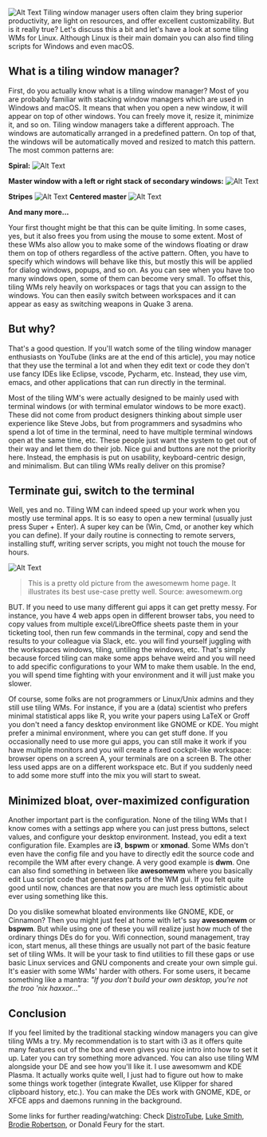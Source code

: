 ![Alt Text](https://dev-to-uploads.s3.amazonaws.com/uploads/articles/vylznbda0cy1qssqskea.png)
Tiling window manager users often claim they bring superior productivity, are light on resources, and offer excellent customizability. But is it really true? Let's discuss this a bit and let's have a look at some tiling WMs for Linux. Although Linux is their main domain you can also find tiling scripts for Windows and even macOS.

## What is a tiling window manager?
First, do you actually know what is a tiling window manager? Most of you are probably familiar with stacking window managers which are used in Windows and macOS. It means that when you open a new window, it will appear on top of other windows. You can freely move it, resize it, minimize it, and so on. Tiling window managers take a different approach. The windows are automatically arranged in a predefined pattern. On top of that, the windows will be automatically moved and resized to match this pattern. The most common patterns are:

**Spiral:**
![Alt Text](https://dev-to-uploads.s3.amazonaws.com/uploads/articles/snogmbpzd5ov0hgmt2l0.png)

**Master window with a left or right stack of secondary windows:**
![Alt Text](https://dev-to-uploads.s3.amazonaws.com/uploads/articles/7il223vsm1srpujys3pk.png)

**Stripes**
![Alt Text](https://dev-to-uploads.s3.amazonaws.com/uploads/articles/f2g2vls6mpw39zbairv7.png)
**Centered master**
![Alt Text](https://dev-to-uploads.s3.amazonaws.com/uploads/articles/rfw1f97t158a19uuwe0g.png)

**And many more...**


Your first thought might be that this can be quite limiting. In some cases, yes, but it also frees you from using the mouse to some extent. Most of these WMs also allow you to make some of the windows floating or draw them on top of others regardless of the active pattern. Often, you have to specify which windows will behave like this, but mostly this will be applied for dialog windows, popups, and so on. As you can see when you have too many windows open, some of them can become very small. To offset this, tiling WMs rely heavily on workspaces or tags that you can assign to the windows. You can then easily switch between workspaces and it can appear as easy as switching weapons in Quake 3 arena.

## But why?
That's a good question. If you'll watch some of the tiling window manager enthusiasts on YouTube (links are at the end of this article), you may notice that they use the terminal a lot and when they edit text or code they don't use fancy IDEs like Eclipse, vscode, Pycharm, etc. Instead, they use vim, emacs, and other applications that can run directly in the terminal.

Most of the tiling WM's were actually designed to be mainly used with terminal windows (or with terminal emulator windows to be more exact). These did not come from product designers thinking about simple user experience like Steve Jobs, but from programmers and sysadmins who spend a lot of time in the terminal, need to have multiple terminal windows open at the same time, etc. These people just want the system to get out of their way and let them do their job. Nice gui and buttons are not the priority here. Instead, the emphasis is put on usability, keyboard-centric design, and minimalism. But can tiling WMs really deliver on this promise?

## Terminate gui, switch to the terminal
Well, yes and no. Tiling WM can indeed speed up your work when you mostly use terminal apps. It is so easy to open a new terminal (usually just press Super + Enter). A super key can be (Win, Cmd, or another key which you can define). If your daily routine is connecting to remote servers, installing stuff, writing server scripts, you might not touch the mouse for hours.


![Alt Text](https://dev-to-uploads.s3.amazonaws.com/uploads/articles/w5utoeupani412wz0a5l.png)
> This is a pretty old picture from the awesomewm home page. It illustrates its best use-case pretty well. Source: awesomewm.org

BUT. If you need to use many different gui apps it can get pretty messy. For instance, you have 4 web apps open in different browser tabs, you need to copy values from multiple excel/LibreOffice sheets paste them in your ticketing tool, then run few commands in the terminal, copy and send the results to your colleague via Slack, etc. you will find yourself juggling with the workspaces windows, tiling, untiling the windows, etc. That's simply because forced tiling can make some apps behave weird and you will need to add specific configurations to your WM to make them usable. In the end, you will spend time fighting with your environment and it will just make you slower.

Of course, some folks are not programmers or Linux/Unix admins and they still use tiling WMs. For instance, if you are a (data) scientist who prefers minimal statistical apps like R, you write your papers using LaTeX or Groff you don't need a fancy desktop environment like GNOME or KDE. You might prefer a minimal environment, where you can get stuff done. If you occasionally need to use more gui apps, you can still make it work if you have multiple monitors and you will create a fixed cockpit-like workspace: browser opens on a screen A, your terminals are on a screen B. The other less used apps are on a different workspace etc. But if you suddenly need to add some more stuff into the mix you will start to sweat.

## Minimized bloat, over-maximized configuration
Another important part is the configuration. None of the tiling WMs that I know comes with a settings app where you can just press buttons, select values, and configure your desktop environment. Instead, you edit a text configuration file. Examples are **i3**, **bspwm** or **xmonad**. Some WMs don't even have the config file and you have to directly edit the source code and recompile the WM after every change. A very good example is **dwm**. One can also find something in between like **awesomewm** where you basically edit Lua script code that generates parts of the WM gui. If you felt quite good until now, chances are that now you are much less optimistic about ever using something like this.

Do you dislike somewhat bloated environments like GNOME, KDE, or Cinnamon? Then you might just feel at home with let's say **awesomewm** or **bspwm**. But while using one of these you will realize just how much of the ordinary things DEs do for you. Wifi connection, sound management, tray icon, start menus, all these things are usually not part of the basic feature set of tiling WMs. It will be your task to find utilities to fill these gaps or use basic Linux services and GNU components and create your own simple gui. It's easier with some WMs' harder with others. For some users, it became something like a mantra: *"If you don't build your own desktop, you're not the troo 'nix haxxor..."*


## Conclusion
If you feel limited by the traditional stacking window managers you can give tiling WMs a try. My recommendation is to start with i3 as it offers quite many features out of the box and even gives you nice intro into how to set it up. Later you can try something more advanced. You can also use tiling WM alongside your DE and see how you'll like it. I use awesomwm and KDE Plasma. It actually works quite well, I just had to figure out how to make some things work together (integrate Kwallet, use Klipper for shared clipboard history, etc.). You can make the DEs work with GNOME, KDE, or XFCE apps and daemons running in the background.

Some links for further reading/watching:
Check [DistroTube](https://www.youtube.com/channel/UCVls1GmFKf6WlTraIb_IaJg), [Luke Smith](https://www.youtube.com/channel/UC2eYFnH61tmytImy1mTYvhA), [Brodie Robertson](https://www.youtube.com/user/OmegaDungeon), or Donald Feury for the start.
